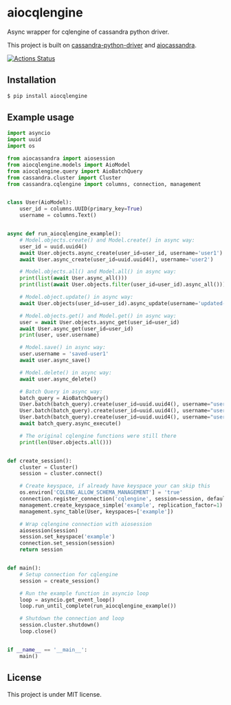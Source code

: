 # aiocqlengine
Async wrapper for cqlengine of cassandra python driver.

This project is built on [cassandra-python-driver](https://github.com/datastax/python-driver) and [aiocassandra](https://github.com/aio-libs/aiocassandra).

[![Actions Status](https://github.com/charact3/aiocqlengine/workflows/unittest/badge.svg)](https://github.com/charact3/aiocqlengine/actions)

## Installation
```sh
$ pip install aiocqlengine
```

## Example usage

```python
import asyncio
import uuid
import os

from aiocassandra import aiosession
from aiocqlengine.models import AioModel
from aiocqlengine.query import AioBatchQuery
from cassandra.cluster import Cluster
from cassandra.cqlengine import columns, connection, management


class User(AioModel):
    user_id = columns.UUID(primary_key=True)
    username = columns.Text()


async def run_aiocqlengine_example():
    # Model.objects.create() and Model.create() in async way:
    user_id = uuid.uuid4()
    await User.objects.async_create(user_id=user_id, username='user1')
    await User.async_create(user_id=uuid.uuid4(), username='user2')

    # Model.objects.all() and Model.all() in async way:
    print(list(await User.async_all()))
    print(list(await User.objects.filter(user_id=user_id).async_all()))

    # Model.object.update() in async way:
    await User.objects(user_id=user_id).async_update(username='updated-user1')

    # Model.objects.get() and Model.get() in async way:
    user = await User.objects.async_get(user_id=user_id)
    await User.async_get(user_id=user_id)
    print(user, user.username)

    # Model.save() in async way:
    user.username = 'saved-user1'
    await user.async_save()

    # Model.delete() in async way:
    await user.async_delete()

    # Batch Query in async way:
    batch_query = AioBatchQuery()
    User.batch(batch_query).create(user_id=uuid.uuid4(), username="user-1")
    User.batch(batch_query).create(user_id=uuid.uuid4(), username="user-2")
    User.batch(batch_query).create(user_id=uuid.uuid4(), username="user-3")
    await batch_query.async_execute()

    # The original cqlengine functions were still there
    print(len(User.objects.all()))


def create_session():
    cluster = Cluster()
    session = cluster.connect()

    # Create keyspace, if already have keyspace your can skip this
    os.environ['CQLENG_ALLOW_SCHEMA_MANAGEMENT'] = 'true'
    connection.register_connection('cqlengine', session=session, default=True)
    management.create_keyspace_simple('example', replication_factor=1)
    management.sync_table(User, keyspaces=['example'])

    # Wrap cqlengine connection with aiosession
    aiosession(session)
    session.set_keyspace('example')
    connection.set_session(session)
    return session


def main():
    # Setup connection for cqlengine
    session = create_session()

    # Run the example function in asyncio loop
    loop = asyncio.get_event_loop()
    loop.run_until_complete(run_aiocqlengine_example())

    # Shutdown the connection and loop
    session.cluster.shutdown()
    loop.close()


if __name__ == '__main__':
    main()
```

## License
This project is under MIT license.
